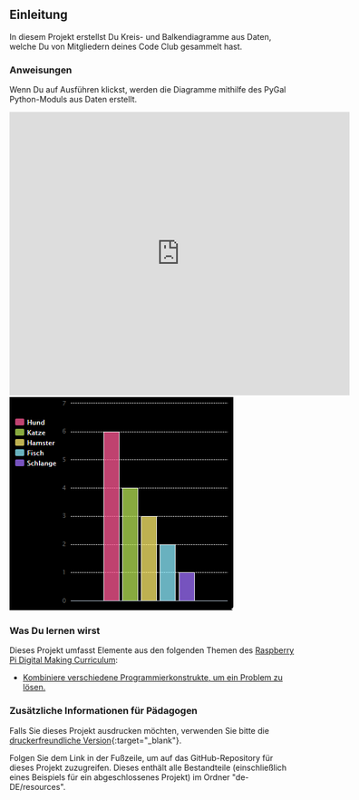 ## Einleitung

In diesem Projekt erstellst Du Kreis- und Balkendiagramme aus Daten, welche Du von Mitgliedern deines Code Club gesammelt hast.

### Anweisungen

Wenn Du auf Ausführen klickst, werden die Diagramme mithilfe des PyGal Python-Moduls aus Daten erstellt.

<div class="trinket">
  <iframe src="https://trinket.io/embed/python/22830cf4e5?outputOnly=true&start=result" width="600" height="500" frameborder="0" marginwidth="0" marginheight="0" allowfullscreen>
  </iframe>
  <img src="images/pets-finished.png">
</div>

### Was Du lernen wirst

Dieses Projekt umfasst Elemente aus den folgenden Themen des [Raspberry Pi Digital Making Curriculum](http://rpf.io/curriculum):

+ [Kombiniere verschiedene Programmierkonstrukte, um ein Problem zu lösen.](https://www.raspberrypi.org/curriculum/programming/builder/)

### Zusätzliche Informationen für Pädagogen

Falls Sie dieses Projekt ausdrucken möchten, verwenden Sie bitte die [druckerfreundliche Version](https://projects.raspberrypi.org/de-DE/projects/popular-pets/print){:target="_blank"}.

Folgen Sie dem Link in der Fußzeile, um auf das GitHub-Repository für dieses Projekt zuzugreifen. Dieses enthält alle Bestandteile (einschließlich eines Beispiels für ein abgeschlossenes Projekt) im Ordner "de-DE/resources".
